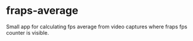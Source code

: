 # fraps-average
Small app for calculating fps average from video captures where fraps fps counter is visible.
